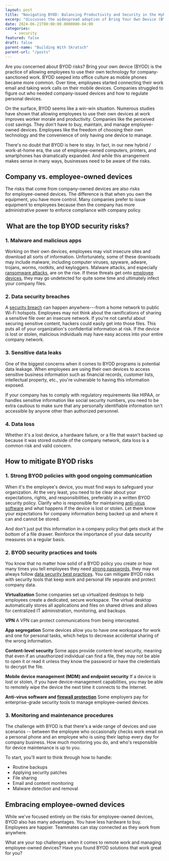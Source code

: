 ```yaml
---
layout: post
title: "Navigating BYOD: Balancing Productivity and Security in the Hybrid Work Era"
excerp: "discusses the widespread adoption of Bring Your Own Device (BYOD) policies, where employees use their personal devices for work-related tasks."
date: 2024-06-21T00:00:00.0000000-04:00
categories:
    - security
featured: false
draft: false
parent-name: "Building With Skratsch"
parent-url: "/posts"
---
```

Are you concerned about BYOD risks? Bring your own device (BYOD) is the
practice of allowing employees to use their own technology for
company-sanctioned work. BYOD seeped into office culture as mobile
phones became more common. Over time, employees started connecting their
work email and taking work calls on their mobile devices. Companies
struggled to figure out who needed company-issued devices and how to
regulate personal devices.  

On the surface, BYOD seems like a win-win situation. Numerous studies
have shown that allowing employees to use their own devices at work
improves worker morale and productivity. Companies like the perceived
cost savings. They don't have to buy, maintain, and manage
employee-owned devices. Employees like the freedom of choosing their own
technology and the convenience of only having one device to manage.  

There's no doubt that BYOD is here to stay. In fact, in our new hybrid /
work-at-home era, the use of employee-owned computers, printers, and
smartphones has dramatically expanded. And while this arrangement makes
sense in many ways, businesses need to be aware of the risks.  

## Company vs. employee-owned devices

The risks that come from company-owned devices are also risks
for employee-owned devices. The difference is that when you own the
equipment, you have more control. Many companies prefer to issue
equipment to employees because then the company has more administrative
power to enforce compliance with company policy.   

##  What are the top BYOD security risks?

### 1. Malware and malicious apps

Working on their own devices, employees may visit insecure sites and
download all sorts of information. Unfortunately, some of these
downloads may include malware, including computer viruses, spyware,
adware, trojans, worms, rootkits, and keyloggers. Malware attacks, and
especially [ransomware attacks](/security/how-to-identify-malicious-email), are on the rise. If these threats get onto [employee devices](/security/importance-of-endpoint-management-malware-prevention), they may go undetected for quite some time and
ultimately infect your company files.  

### 2. Data security breaches

A [security breach](/security/prevent-data-security-breaches) can happen anywhere---from a home network to public
Wi-Fi hotspots. Employees may not think about the ramifications of
sharing a sensitive file over an insecure network. If you're not careful
about securing sensitive content, hackers could easily get into those
files. This puts all of your organization's confidential information at
risk. If the device is lost or stolen, malicious individuals may have
easy access into your entire company network.  

### 3. Sensitive data leaks

One of the biggest concerns when it comes to BYOD programs is potential
data leakage. When employees are using their own devices to access
sensitive business information such as financial records, customer
lists, intellectual property, etc., you're vulnerable to having this
information exposed.  

If your company has to comply with regulatory requirements like HIPAA,
or handles sensitive information like social security numbers, you need
to be extra cautious to make sure that any personally identifiable
information isn't accessible by anyone other than authorized
personnel.  

### 4. Data loss

Whether it's a lost device, a hardware failure, or a file that wasn't
backed up because it was stored outside of the company network, data
loss is a common risk and valid concern.  

## How to mitigate BYOD risks

### 1. Strong BYOD policies with good ongoing communication

When it's the employee's device, you must find ways to safeguard your
organization. At the very least, you need to be clear about your
expectations, rights, and responsibilities, preferably in a written BYOD
security policy. Clarify who is responsible for maintaining [anti-virus software](/security/how-to-identify-malicious-email) and what happens if the device is lost or stolen. Let
them know your expectations for company information being backed up and
where it can and cannot be stored.  

And don't just put this information in a company policy that gets stuck
at the bottom of a file drawer. Reinforce the importance of your data
security measures on a regular basis.  

### 2. BYOD security practices and tools

You know that no matter how solid of a BYOD policy you create or how
many times you tell employees they need [strong passwords](/security/password-security-best-practices), they may not always follow [data security best practices](/security/data-breach-prevention-essentials). You can mitigate BYOD risks with security tools that
keep work and personal life separate and protect company data.   

**Virtualization** Some companies set up virtualized desktops to help
employees create a dedicated, secure workspace. The virtual desktop
automatically stores all applications and files on shared drives and
allows for centralized IT administration, monitoring, and backups.  

**VPN** A VPN can protect communications from being intercepted. 

**App segregation** Some devices allow you to have one workspace for
work and one for personal tasks, which helps to decrease accidental
sharing of the wrong information.

**Content-level security** Some apps provide content-level security,
meaning that even if an unauthorized individual can find a file, they
may not be able to open it or read it unless they know the password or
have the credentials to decrypt the file.  

**Mobile device management (MDM) and endpoint security** If a device
is lost or stolen, if you have device-management capabilities, you may
be able to remotely wipe the device the next time it connects to the
Internet.  

**Anti-virus software and [firewall protection](/security/business-firewalls-computer-network)** Some employers pay for enterprise-grade security
tools to manage employee-owned devices.  

### 3. Monitoring and maintenance procedures

The challenge with BYOD is that there's a wide range of devices and use
scenarios -- between the employee who occasionally checks work email on
a personal phone and an employee who is using their laptop every day for
company business. How much monitoring you do, and who's responsible for
device maintenance is up to you.  

To start, you'll want to think through how to handle:

-   Routine backups  
-   Applying security patches  
-   File sharing
-   Email and content monitoring
-   Malware detection and removal

## Embracing employee-owned devices

While we've focused entirely on the risks for employee-owned devices,
BYOD also has many advantages. You have less hardware to buy. Employees
are happier. Teammates can stay connected as they work from anywhere.  

What are your top challenges when it comes to remote work and managing
employee-owned devices? Have you found BYOD solutions that work great
for you?